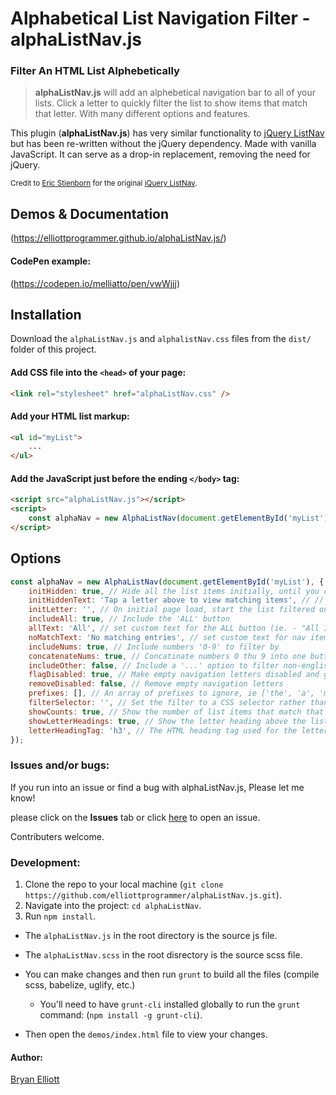 # Alphabetical List Navigation Filter - alphaListNav.js

### Filter An HTML List Alphebetically

> **alphaListNav.js** will add an alphebetical navigation bar to all of your lists. Click a letter to quickly filter the list to show items that match that letter. With many different options and features.

This plugin (**alphaListNav.js**) has very similar functionality to [jQuery ListNav](https://github.com/esteinborn/jquery-listnav) but has been re-written without the jQuery dependency. Made with vanilla JavaScript. It can serve as a drop-in replacement, removing the need for jQuery.

<sub>Credit to [Eric Stienborn](https://github.com/esteinborn) for the original [jQuery ListNav](https://github.com/esteinborn/jquery-listnav).</sub>

## Demos & Documentation

(https://elliottprogrammer.github.io/alphaListNav.js/)

#### CodePen example:

(https://codepen.io/melliatto/pen/vwWjjj)

## Installation

Download the `alphaListNav.js` and `alphalistNav.css` files from the `dist/` folder of this project.

#### Add CSS file into the `<head>` of your page:

```html
<link rel="stylesheet" href="alphaListNav.css" />
```

#### Add your HTML list markup:

```html
<ul id="myList">
	...
</ul>
```

#### Add the JavaScript just before the ending `</body>` tag:

```html
<script src="alphaListNav.js"></script>
<script>
	const alphaNav = new AlphaListNav(document.getElementById('myList'));
</script>
```

## Options

```js
const alphaNav = new AlphaListNav(document.getElementById('myList'), {
	initHidden: true, // Hide all the list items initially, until you click a letter
	initHiddenText: 'Tap a letter above to view matching items', // // Message to display to users when the initHidden = true. (string or boolean false for no text shown)
	initLetter: '', // On initial page load, start the list filtered on a specific letter. ('a'-'z', '-' for [numbers 0-9], '_' for [other], '*' for [All]) (`initHidden` must be false).
	includeAll: true, // Include the 'ALL' button
	allText: 'All', // set custom text for the ALL button (ie. - "All Items" or "All Movies", or whatever.)
	noMatchText: 'No matching entries', // set custom text for nav items with no content to show
	includeNums: true, // Include numbers '0-9' to filter by
	concatenateNums: true, // Concatinate numbers 0 thu 9 into one button ["0 - 9"]
	includeOther: false, // Include a '...' option to filter non-english characters by
	flagDisabled: true, // Make empty navigation letters disabled and greyed out
	removeDisabled: false, // Remove empty navigation letters
	prefixes: [], // An array of prefixes to ignore, ie ['the', 'a', 'my'] (array of strings and/or RegEx's)
	filterSelector: '', // Set the filter to a CSS selector rather than the first text letter for each item
	showCounts: true, // Show the number of list items that match that letter above the button on mouse hover
	showLetterHeadings: true, // Show the letter heading above the list
	letterHeadingTag: 'h3', // The HTML heading tag used for the letter headings (ie. - 'h1', 'h2', 'h3', etc.)
});
```

### Issues and/or bugs:

If you run into an issue or find a bug with alphaListNav.js, Please let me know!

please click on the **Issues** tab or click [here](https://github.com/elliottprogrammer/alphaListNav.js/issues) to open an issue.

Contributers welcome.

### Development:

1.  Clone the repo to your local machine (`git clone https://github.com/elliottprogrammer/alphaListNav.js.git`).
2.  Navigate into the project: `cd alphaListNav`.
3.  Run `npm install`.

-   The `alphaListNav.js` in the root directory is the source js file.
-   The `alphaListNav.scss` in the root disrectory is the source scss file.

-   You can make changes and then run `grunt` to build all the files (compile scss, babelize, uglify, etc.)
    -   You'll need to have `grunt-cli` installed globally to run the `grunt` command: (`npm install -g grunt-cli`).
-   Then open the `demos/index.html` file to view your changes.

#### Author:

[Bryan Elliott](https://github.com/elliottprogrammer)
